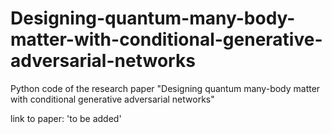 # Designing-quantum-many-body-matter-with-conditional-generative-adversarial-networks

Python code of the research paper "Designing quantum many-body matter with conditional generative adversarial networks"

link to paper: 'to be added'
